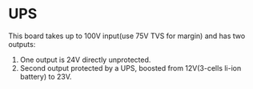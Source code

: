 UPS
===

This board takes up to 100V input(use 75V TVS for margin) and has two outputs:

1. One output is 24V directly unprotected.
2. Second output protected by a UPS, boosted from 12V(3-cells li-ion battery) to 23V.

